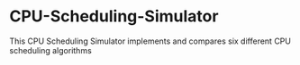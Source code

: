 # CPU-Scheduling-Simulator
This CPU Scheduling Simulator implements and compares six different CPU scheduling algorithms
